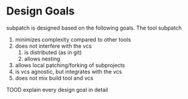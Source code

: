 # Design Goals

subpatch is designed based on the following goals. The tool subpatch

1. minimizes complexity compared to other tools
2. does not interfere with the vcs
    1. is distributed (as in git)
    2. allows nesting
3. allows local patching/forking of subprojects
4. is vcs agnostic, but integrates with the vcs
5. does not mix build tool and vcs

TOOD explain every design goal in detail
